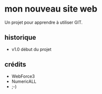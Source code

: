 # mon nouveau site web

Un projet pour apprendre à utiliser GIT.


## historique

* v1.0 début du projet

## crédits

* WebForce3
* NumericALL
* ;-)
